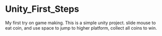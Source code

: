 # Unity_First_Steps
My first try on game making. This is a simple unity project. slide mouse to eat coin, and use space to jump to higher platform, collect all coins to win.
